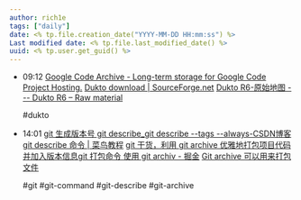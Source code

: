 ```yaml
---
author: rich1e
tags: ["daily"]
date: <% tp.file.creation_date("YYYY-MM-DD HH:mm:ss") %>
Last modified date: <% tp.file.last_modified_date() %>
uuid: <% tp.user.get_guid() %>
---
```


- 09:12 
  [Google Code Archive - Long-term storage for Google Code Project Hosting.](https://code.google.com/archive/p/dukto/downloads)
  [Dukto download | SourceForge.net](https://sourceforge.net/projects/dukto/)
  [Dukto R6-原始地图 --- Dukto R6 – Raw material](https://www.msec.it/blog/dukto/)
  
  #dukto 
- 14:01 
  [git 生成版本号 git describe_git describe --tags --always-CSDN博客](https://blog.csdn.net/zhangpeng_linux/article/details/85858841)
  [git describe 命令 | 菜鸟教程](https://www.runoob.com/git/git-describe.html)
  [git 干货，利用 git archive 优雅地打包项目代码并加入版本信息git 打包命令 使用 git archiv - 掘金](https://juejin.cn/post/7239996626964643897)
  [Git archive 可以用来打包文件](https://wolfsonliu.github.io/archive/2018/git-archive-ke-yi-yong-lai-da-bao-wen-jian.html)
  
  #git #git-command #git-describe #git-archive  